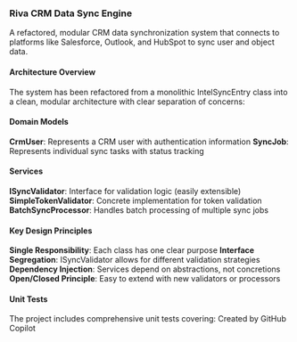### Riva CRM Data Sync Engine

A refactored, modular CRM data synchronization system that connects to platforms like Salesforce, Outlook, and HubSpot to sync user and object data.

#### Architecture Overview
The system has been refactored from a monolithic IntelSyncEntry class into a clean, modular architecture with clear separation of concerns:

#### Domain Models
**CrmUser**: Represents a CRM user with authentication information
**SyncJob**: Represents individual sync tasks with status tracking

#### Services
**ISyncValidator**: Interface for validation logic (easily extensible)
**SimpleTokenValidator**: Concrete implementation for token validation
**BatchSyncProcessor**: Handles batch processing of multiple sync jobs

#### Key Design Principles
**Single Responsibility**: Each class has one clear purpose
**Interface Segregation**: ISyncValidator allows for different validation strategies
**Dependency Injection**: Services depend on abstractions, not concretions
**Open/Closed Principle**: Easy to extend with new validators or processors


#### Unit Tests
The project includes comprehensive unit tests covering: Created by GitHub Copilot 
